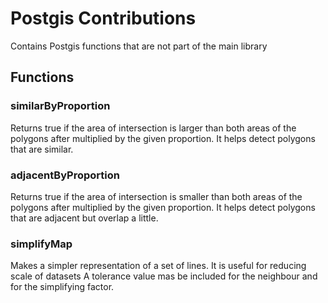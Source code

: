 # Postgis Contributions
Contains Postgis functions that are not part of the main library

## Functions
### similarByProportion
Returns true if the area of intersection is larger than both areas of the polygons after multiplied by the given proportion.
It helps detect polygons that are similar.

### adjacentByProportion
Returns true if the area of intersection is smaller than both areas of the polygons after multiplied by the given proportion.
It helps detect polygons that are adjacent but overlap a little.

### simplifyMap
Makes a simpler representation of a set of lines. It is useful for reducing scale of datasets
A tolerance value mas be included for the neighbour and for the simplifying factor.
